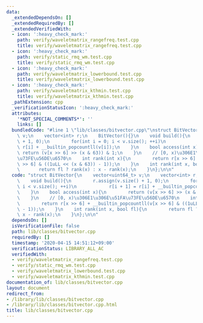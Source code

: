 ```yaml
---
data:
  _extendedDependsOn: []
  _extendedRequiredBy: []
  _extendedVerifiedWith:
  - icon: ':heavy_check_mark:'
    path: verify/waveletmatrix_rangefreq.test.cpp
    title: verify/waveletmatrix_rangefreq.test.cpp
  - icon: ':heavy_check_mark:'
    path: verify/static_rmq_wm.test.cpp
    title: verify/static_rmq_wm.test.cpp
  - icon: ':heavy_check_mark:'
    path: verify/waveletmatrix_lowerbound.test.cpp
    title: verify/waveletmatrix_lowerbound.test.cpp
  - icon: ':heavy_check_mark:'
    path: verify/waveletmatrix_kthmin.test.cpp
    title: verify/waveletmatrix_kthmin.test.cpp
  _pathExtension: cpp
  _verificationStatusIcon: ':heavy_check_mark:'
  attributes:
    '*NOT_SPECIAL_COMMENTS*': ''
    links: []
  bundledCode: "#line 1 \"lib/classes/bitvector.cpp\"\nstruct BitVector{\n    vector<uint64_t>\
    \ v;\n    vector<int> r;\n    BitVector(){}\n    void build(){\n        r.assign(v.size()\
    \ + 1, 0);\n        for(int i = 0; i < v.size(); ++i)\n            r[i + 1] =\
    \ r[i] + __builtin_popcountll(v[i]);\n    }\n    bool access(int x){\n       \
    \ return (v[x >> 6] >> (x & 63)) & 1;\n    }\n    // [0, x)\u306E1\u306E\u51FA\
    \u73FE\u56DE\u6570\n    int rank(int x){\n        return r[x >> 6] + __builtin_popcountll(v[x\
    \ >> 6] & ((1uLL << (x & 63)) - 1));\n    }\n    int rank(int x, bool fl){\n \
    \       return fl ? rank(x) : x - rank(x);\n    }\n};\n\n"
  code: "struct BitVector{\n    vector<uint64_t> v;\n    vector<int> r;\n    BitVector(){}\n\
    \    void build(){\n        r.assign(v.size() + 1, 0);\n        for(int i = 0;\
    \ i < v.size(); ++i)\n            r[i + 1] = r[i] + __builtin_popcountll(v[i]);\n\
    \    }\n    bool access(int x){\n        return (v[x >> 6] >> (x & 63)) & 1;\n\
    \    }\n    // [0, x)\u306E1\u306E\u51FA\u73FE\u56DE\u6570\n    int rank(int x){\n\
    \        return r[x >> 6] + __builtin_popcountll(v[x >> 6] & ((1uLL << (x & 63))\
    \ - 1));\n    }\n    int rank(int x, bool fl){\n        return fl ? rank(x) :\
    \ x - rank(x);\n    }\n};\n\n"
  dependsOn: []
  isVerificationFile: false
  path: lib/classes/bitvector.cpp
  requiredBy: []
  timestamp: '2020-04-15 14:51:12+09:00'
  verificationStatus: LIBRARY_ALL_AC
  verifiedWith:
  - verify/waveletmatrix_rangefreq.test.cpp
  - verify/static_rmq_wm.test.cpp
  - verify/waveletmatrix_lowerbound.test.cpp
  - verify/waveletmatrix_kthmin.test.cpp
documentation_of: lib/classes/bitvector.cpp
layout: document
redirect_from:
- /library/lib/classes/bitvector.cpp
- /library/lib/classes/bitvector.cpp.html
title: lib/classes/bitvector.cpp
---
```

